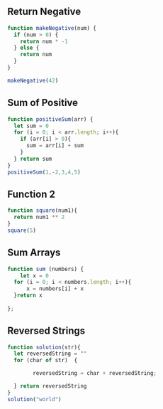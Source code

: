 ## Return Negative

```js
function makeNegative(num) {
  if (num > 0) {
    return num * -1
  } else {
    return num
  }
}

makeNegative(42)
```

## Sum of Positive

```js
function positiveSum(arr) {
  let sum = 0
  for (i = 0; i < arr.length; i++){
    if (arr[i] > 0){
      sum = arr[i] + sum 
    }
  } return sum
}
positiveSum(1,-2,3,4,5)
```

## Function 2

```js
function square(num1){
  return num1 ** 2
}
square(5)
```

## Sum Arrays

```js
function sum (numbers) {
    let x = 0
  for (i = 0; i < numbers.length; i++){
      x = numbers[i] + x 
  }return x
      
};
```

## Reversed Strings

```js
function solution(str){
  let reversedString = ""
  for (char of str)  {

        reversedString = char + reversedString;

  } return reversedString
}
solution("world")
```
